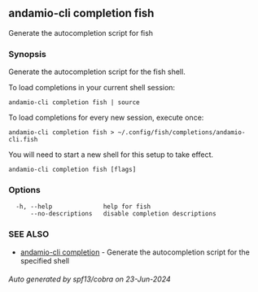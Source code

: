 ## andamio-cli completion fish

Generate the autocompletion script for fish

### Synopsis

Generate the autocompletion script for the fish shell.

To load completions in your current shell session:

	andamio-cli completion fish | source

To load completions for every new session, execute once:

	andamio-cli completion fish > ~/.config/fish/completions/andamio-cli.fish

You will need to start a new shell for this setup to take effect.


```
andamio-cli completion fish [flags]
```

### Options

```
  -h, --help              help for fish
      --no-descriptions   disable completion descriptions
```

### SEE ALSO

* [andamio-cli completion](andamio-cli_completion.md)	 - Generate the autocompletion script for the specified shell

###### Auto generated by spf13/cobra on 23-Jun-2024
